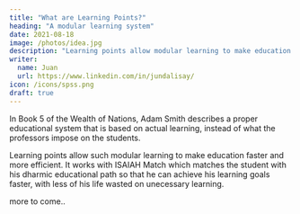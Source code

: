 ```yaml
---
title: "What are Learning Points?"
heading: "A modular learning system"
date: 2021-08-18
image: /photos/idea.jpg
description: "Learning points allow modular learning to make education faster and more efficient. It works with ISAIAH Match"
writer:
  name: Juan
  url: https://www.linkedin.com/in/jundalisay/
icon: /icons/spss.png
draft: true
---
```



In Book 5 of the Wealth of Nations, Adam Smith describes a proper educational system that is based on actual learning, instead of what the professors impose on the students. 

Learning points allow such modular learning to make education faster and more efficient. It works with ISAIAH Match which matches the student with his dharmic educational path so that he can achieve his learning goals faster, with less of his life wasted on unecessary learning. 

more to come..
